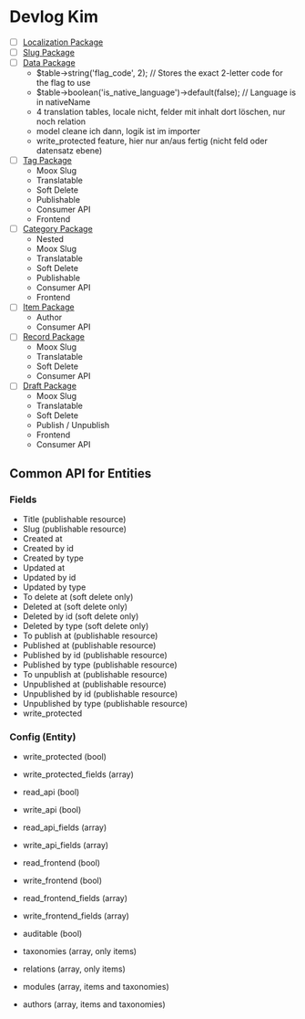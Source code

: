 # Devlog Kim

-   [ ] [Localization Package](../packages/localization/docs/IDEA.md)
-   [ ] [Slug Package](../packages/slug/docs/IDEA.md)
-   [ ] [Data Package](../packages/data/docs/IDEA.md)
    -   $table->string('flag_code', 2); // Stores the exact 2-letter code for the flag to use
    -   $table->boolean('is_native_language')->default(false); // Language is in nativeName
    -   4 translation tables, locale nicht, felder mit inhalt dort löschen, nur noch relation
    -   model cleane ich dann, logik ist im importer
    -   write_protected feature, hier nur an/aus fertig (nicht feld oder datensatz ebene)
-   [ ] [Tag Package](../packages/tag/docs/README.md)
    -   Moox Slug
    -   Translatable
    -   Soft Delete
    -   Publishable
    -   Consumer API
    -   Frontend
-   [ ] [Category Package](../packages/category/docs/README.md)
    -   Nested
    -   Moox Slug
    -   Translatable
    -   Soft Delete
    -   Publishable
    -   Consumer API
    -   Frontend
-   [ ] [Item Package](../packages/item/docs/README.md)
    -   Author
    -   Consumer API
-   [ ] [Record Package](../packages/record/docs/README.md)
    -   Moox Slug
    -   Translatable
    -   Soft Delete
    -   Consumer API
-   [ ] [Draft Package](../packages/draft/docs/README.md)
    -   Moox Slug
    -   Translatable
    -   Soft Delete
    -   Publish / Unpublish
    -   Frontend
    -   Consumer API

## Common API for Entities

### Fields

-   Title (publishable resource)
-   Slug (publishable resource)
-   Created at
-   Created by id
-   Created by type
-   Updated at
-   Updated by id
-   Updated by type
-   To delete at (soft delete only)
-   Deleted at (soft delete only)
-   Deleted by id (soft delete only)
-   Deleted by type (soft delete only)
-   To publish at (publishable resource)
-   Published at (publishable resource)
-   Published by id (publishable resource)
-   Published by type (publishable resource)
-   To unpublish at (publishable resource)
-   Unpublished at (publishable resource)
-   Unpublished by id (publishable resource)
-   Unpublished by type (publishable resource)
-   write_protected

### Config (Entity)

-   write_protected (bool)
-   write_protected_fields (array)

-   read_api (bool)
-   write_api (bool)
-   read_api_fields (array)
-   write_api_fields (array)

-   read_frontend (bool)
-   write_frontend (bool)
-   read_frontend_fields (array)
-   write_frontend_fields (array)

-   auditable (bool)
-   taxonomies (array, only items)
-   relations (array, only items)
-   modules (array, items and taxonomies)
-   authors (array, items and taxonomies)
